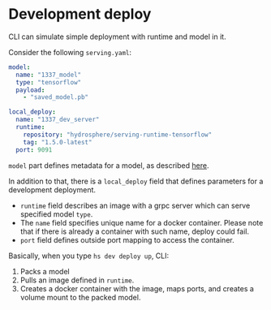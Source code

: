 # Development deploy

CLI can simulate simple deployment with runtime and model in it.

Consider the following `serving.yaml`:

```yaml
model:
  name: "1337_model"
  type: "tensorflow"
  payload:
    - "saved_model.pb"

local_deploy:
  name: "1337_dev_server"
  runtime:
    repository: "hydrosphere/serving-runtime-tensorflow"
    tag: "1.5.0-latest"
  port: 9091
```

`model` part defines metadata for a model, as described [here](/docs/folder_structure.md).

In addition to that, there is a `local_deploy` field that defines parameters for a development deployment.

- `runtime` field describes an image with a grpc server which can serve specified model `type`.
- The `name` field specifies unique name for a docker container. Please note that if there is already a container with such name, deploy could fail.
- `port` field defines outside port mapping to access the container.

Basically, when you type `hs dev deploy up`, CLI:

1. Packs a model
2. Pulls an image defined in `runtime`.
3. Creates a docker container with the image, maps ports, and creates a volume mount to the packed model.